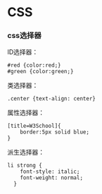 # CSS

### css选择器

ID选择器：

```
#red {color:red;}
#green {color:green;}
```

类选择器：

```
.center {text-align: center}
```

属性选择器：

```
[title=W3School]{
    border:5px solid blue;
}
```

派生选择器：

```
li strong {
    font-style: italic;
    font-weight: normal;
  }
```



